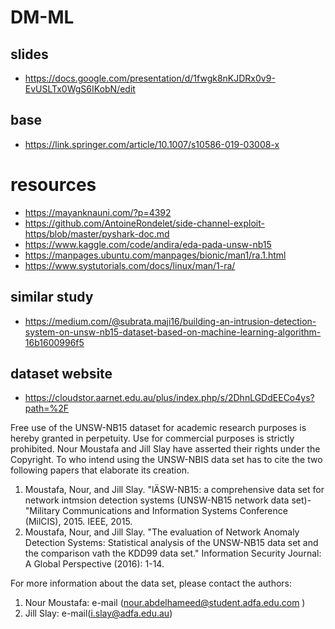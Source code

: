 # DM-ML

## slides
- https://docs.google.com/presentation/d/1fwgk8nKJDRx0v9-EvUSLTx0WgS6IKobN/edit

## base
- https://link.springer.com/article/10.1007/s10586-019-03008-x

# resources
- https://mayanknauni.com/?p=4392
- https://github.com/AntoineRondelet/side-channel-exploit-https/blob/master/pyshark-doc.md
- https://www.kaggle.com/code/andira/eda-pada-unsw-nb15
- https://manpages.ubuntu.com/manpages/bionic/man1/ra.1.html
- https://www.systutorials.com/docs/linux/man/1-ra/

## similar study
- https://medium.com/@subrata.maji16/building-an-intrusion-detection-system-on-unsw-nb15-dataset-based-on-machine-learning-algorithm-16b1600996f5

## dataset website

- https://cloudstor.aarnet.edu.au/plus/index.php/s/2DhnLGDdEECo4ys?path=%2F

Free use of the UNSW-NB15 dataset for academic research purposes is hereby granted in perpetuity. Use for commercial purposes is strictly prohibited. Nour Moustafa and Jill Slay have asserted their rights under the Copyright. To who intend using the UNSW-NBIS data set has to cite the two following papers that elaborate its creation.

1. Moustafa, Nour, and Jill Slay. "lÄSW-NB15: a comprehensive data set for network intmsion detection systems (UNSW-NB15 network data set)- "Military Communications and Information Systems Conference (MilCIS), 2015. IEEE, 2015.
2. Moustafa, Nour, and Jill Slay. "The evaluation of Network Anomaly Detection Systems: Statistical analysis of the UNSW-NB15 data set and the comparison vath the KDD99 data set." Information Security Journal: A Global Perspective (2016): 1-14.

For more information about the data set, please contact the authors:

1. Nour Moustafa: e-mail (nour.abdelhameed@student.adfa.edu.com )
2. Jill Slay: e-mail(i.slay@adfa.edu.au)
